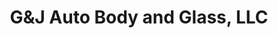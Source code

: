 ---
title: "G&J Auto Body and Glass, LLC"
url: /marion/gandj-auto-body-and-glass-llc/
shop: car repair
---